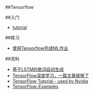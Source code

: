 ##Tensorflow 

##入门
- [tutorial](https://github.com/xxg1413/Tensorflow/tree/master/tutorial)

##练习
- [使用Tensorflow完成ML作业](https://github.com/xxg1413/coursera/tree/master/Machine%20Learning-Andrew%20Ng/Jupyter%20Notebook)



##资料
- [基于LSTM的歌词自动生成](https://github.com/dyelax/encore.ai)
- [TensorFlow深度学习，一篇文章就够了](http://www.52cs.org/?p=1157)
- [TensorFlow Tutorial - used by Nvidia](https://github.com/alrojo/tensorflow-tutorial)
- [TensorFlow-Examples](https://github.com/aymericdamien/TensorFlow-Examples)
